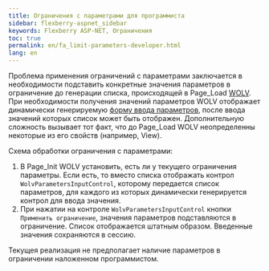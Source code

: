 ```yaml
---
title: Ограничения с параметрами для программиста
sidebar: flexberry-aspnet_sidebar
keywords: Flexberry ASP-NET, Ограничения
toc: true
permalink: en/fa_limit-parameters-developer.html
lang: en
---
```


Проблема применения ограничений с параметрами заключается в необходимости подставить конкретные значения параметров в ограничение до генерации списка, происходящей в Page_Load [WOLV](fa_web-object-list-view.html).
При необходимости получения значений параметров WOLV отображает динамически генерируемую [форму ввода параметров](fa_limit-parameters-user.html), после ввода значений которых список может быть отображен. Дополнительную сложность вызывает тот факт, что до Page_Load WOLV неопределенны некоторые из его свойств (например, View).

Схема обработки ограничения c параметрами:

1. В Page_Init WOLV установить, есть ли у текущего ограничения параметры. Если есть, то вместо списка отображать контрол `WolvParametersInputControl`, которому передается список параметров, для каждого из которых динамически генерируется контрол для ввода значения.
2. При нажатии на контроле `WolvParametersInputControl` кнопки `Применить ограничение`, значения параметров подставляются в ограничение. Список отображается штатным образом. Введенные значения сохраняются в сессию.

Текущея реализация не предполагает наличие параметров в ограничении наложенном программистом.